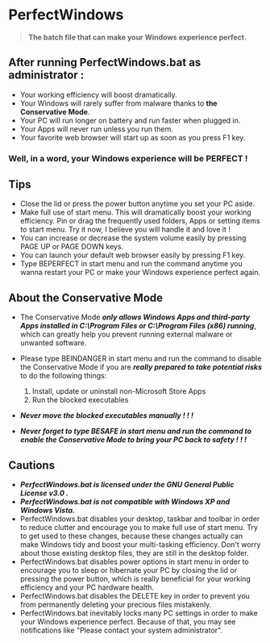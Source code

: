 # PerfectWindows
> **The batch file that can make your Windows experience perfect.**

## After running PerfectWindows.bat as administrator :

* Your working efficiency will boost dramatically.
* Your Windows will rarely suffer from malware thanks to **the Conservative Mode**.
* Your PC will run longer on battery and run faster when plugged in.
* Your Apps will never run unless you run them.
* Your favorite web browser will start up as soon as you press F1 key.
### Well, in a word, your Windows experience will be PERFECT !

## Tips
* Close the lid or press the power button anytime you set your PC aside.
* Make full use of start menu. This will dramatically boost your working efficiency. Pin or drag the frequently used folders, Apps or setting items to start menu. Try it now, I believe you will handle it and love it !
* You can increase or decrease the system volume easily by pressing PAGE UP or PAGE DOWN keys.
* You can launch your default web browser easily by pressing F1 key.
* Type BEPERFECT in start menu and run the command anytime you wanna restart your PC or make your Windows experience perfect again.

## About the Conservative Mode
* The Conservative Mode ***only allows Windows Apps and third-party Apps installed in C:\Program Files or C:\Program Files (x86) running***, which can greatly help you prevent running external malware or unwanted software.

* Please type BEINDANGER in start menu and run the command to disable the Conservative Mode if you are ***really prepared to take potential risks*** to do the following things:
	1. Install, update or uninstall non-Microsoft Store Apps
	2. Run the blocked executables
    
* ***Never move the blocked executables manually ! ! !***
    
* ***Never forget to type BESAFE in start menu and run the command to enable the Conservative Mode to bring your PC back to safety ! ! !***



## Cautions
* ***PerfectWindows.bat is licensed under the GNU General Public License v3.0 .***
* ***PerfectWindows.bat is not compatible with Windows XP and Windows Vista.***
* PerfectWindows.bat disables your desktop, taskbar and toolbar in order to reduce clutter and encourage you to make full use of start menu. Try to get used to these changes, because these changes actually can make Windows tidy and boost your multi-tasking efficiency. Don't worry about those existing desktop files, they are still in the desktop folder.
* PerfectWindows.bat disables power options in start menu in order to encourage you to sleep or hibernate your PC by closing the lid or pressing the power button, which is really beneficial for your working efficiency and your PC hardware health. 
* PerfectWindows.bat disables the DELETE key in order to prevent you from permanently deleting your precious files mistakenly.
* PerfectWindows.bat inevitably locks many PC settings in order to make your Windows experience perfect. Because of that, you may see notifications like "Please contact your system administrator".
